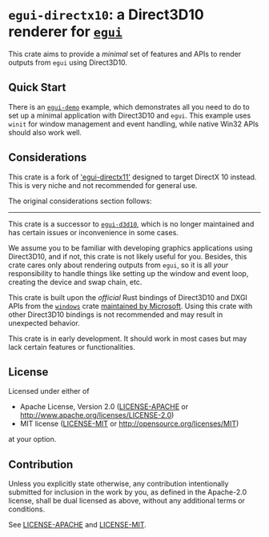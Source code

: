 # `egui-directx10`: a Direct3D10 renderer for [`egui`](https://crates.io/crates/egui)

This crate aims to provide a *minimal* set of features and APIs to render
outputs from `egui` using Direct3D10.

## Quick Start

There is an [`egui-demo`](examples/egui-demo.rs) example, which demonstrates all you need to do to set up a minimal application
with Direct3D10 and `egui`. This example uses `winit` for window management and
event handling, while native Win32 APIs should also work well.

## Considerations

This crate is a fork of ['egui-directx11'](https://github.com/Nekomaru-PKU/egui-directx11)
designed to target DirectX 10 instead. This is very niche and not recommended for general use.

The original considerations section follows:

---

This crate is a successor to [`egui-d3d10`](https://crates.io/crates/egui-d3d10),
which is no longer maintained and has certain issues or inconvenience in some cases.

We assume you to be familiar with developing
graphics applications using Direct3D10, and if not, this crate is not likely
useful for you. Besides, this crate cares only about rendering outputs
from `egui`, so it is all *your* responsibility to handle things like
setting up the window and event loop, creating the device and swap chain, etc.

This crate is built upon the *official* Rust bindings of Direct3D10 and DXGI APIs
from the [`windows`](https://crates.io/crates/windows) crate [maintained by
Microsoft](https://github.com/microsoft/windows-rs). Using this crate with
other Direct3D10 bindings is not recommended and may result in unexpected behavior.

This crate is in early development. It should work in most cases but may lack
certain features or functionalities.


## License

Licensed under either of

 * Apache License, Version 2.0
   ([LICENSE-APACHE](LICENSE-APACHE) or http://www.apache.org/licenses/LICENSE-2.0)
 * MIT license
   ([LICENSE-MIT](LICENSE-MIT) or http://opensource.org/licenses/MIT)

at your option.

## Contribution

Unless you explicitly state otherwise, any contribution intentionally submitted
for inclusion in the work by you, as defined in the Apache-2.0 license, shall be
dual licensed as above, without any additional terms or conditions.

See [LICENSE-APACHE](LICENSE-APACHE) and [LICENSE-MIT](LICENSE-MIT).
